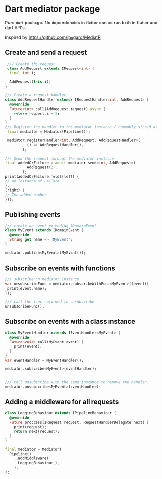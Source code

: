 # Dart mediator package

Pure dart package.
No dependencies in flutter can be run both in flutter and dart API's.

Inspired by https://github.com/jbogard/MediatR


## Create and send a request

```dart
 /// Create the request 
 class AddRequest extends IRequest<int> {
  final int i;

  AddRequest(this.i);
}

/// Create a request handler 
class AddRequestHandler extends IRequestHandler<int, AddRequest> {
  @override
  Future<int> call(AddRequest request) async {
    return request.i + 1;
  }
}
/// Register the handler to the mediator instance ( commonly stored as a singleton )
 final mediator = Mediator(Pipeline());

 mediator.registerHandler<int, AddRequest, AddRequestHandler>(
          () => AddRequestHandler(),
        );

/// Send the request througt the mediator instance
final addedOrFailure = await mediator.send<int, AddRequest>(
          AddRequest(2),
        );
print(addedOrFailure.fold((left) {
// an instance of Failure
},
(right) {
// The added number
}));

```

## Publishing events
```dart
/// create an event extending IDomainEvent
class MyEvent extends IDomainEvent {
  @override
  String get name => 'MyEvent';
}

mediator.publish<MyEvent>(MyEvent());
```

## Subscribe on events with functions
```dart
/// subscribe on mediator instance
var unsubscribeFunc = mediator.subscribeWithFunc<MyEvent>((event){
 print(event.name);
});

/// call the func returned to unsubscribe
unsubscribeFunc();

```
## Subscribe on events with a class instance
```dart
class MyEventHandler extends IEventHandler<MyEvent> {
  @override
  Future<void> call(MyEvent event) {
    print(event);
  }
}
var eventHandler = MyEventHandler();

mediator.subscribe<MyEvent>(eventHandler);


/// call unsubscribe with the same instance to remove the handler.
mediator.unsubscribe<MyEvent>(eventHandler);

```


 ## Adding a middleware for all requests
 
```dart
class LoggingBehaviour extends IPipelineBehaviour {
  @override
  Future proccess(IRequest request, RequestHandlerDelegate next) {
    print(request);
    return next(request);
  }
}

final mediator = Mediator(
  Pipeline()
    ..addMiddleware(
      LoggingBehaviour(),
    ),
);
```

